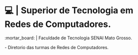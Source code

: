 # :computer: | Superior de Tecnologia em Redes de Computadores.
<p>:mortar_board: | Faculdade de Tecnologia SENAI Mato Grosso.</p>
<p>- Diretorio das turmas de Redes de Computadores.</p>